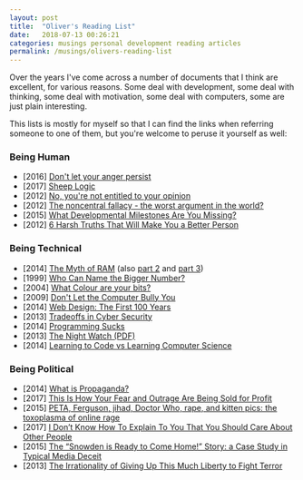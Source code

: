 ```yaml
---
layout: post
title:  "Oliver's Reading List"
date:   2018-07-13 00:26:21
categories: musings personal development reading articles
permalink: /musings/olivers-reading-list
---
```


Over the years I've come across a number of documents that I think are excellent, for various reasons.
Some deal with development, some deal with thinking, some deal with motivation, some deal with computers, some are just plain interesting.

This lists is mostly for myself so that I can find the links when referring someone to one of them, but you're welcome to peruse it yourself as well:


### Being Human

- [2016] [Don't let your anger persist](https://www.julian.com/blog/persistent-anger)
- [2017] [Sheep Logic](http://www.epsilontheory.com/sheep-logic/)
- [2012] [No, you're not entitled to your opinion](https://theconversation.com/no-youre-not-entitled-to-your-opinion-9978)
- [2012] [The noncentral fallacy - the worst argument in the world?](https://www.lesswrong.com/posts/yCWPkLi8wJvewPbEp/the-noncentral-fallacy-the-worst-argument-in-the-world)
- [2015] [What Developmental Milestones Are You Missing?](http://slatestarcodex.com/2015/11/03/what-developmental-milestones-are-you-missing/)
- [2012] [6 Harsh Truths That Will Make You a Better Person](http://www.cracked.com/blog/6-harsh-truths-that-will-make-you-better-person/)

### Being Technical

- [2014] [The Myth of RAM](http://www.ilikebigbits.com/blog/2014/4/21/the-myth-of-ram-part-i) (also [part 2](http://www.ilikebigbits.com/blog/2014/4/28/the-myth-of-ram-part-ii) and [part 3](http://www.ilikebigbits.com/blog/2014/4/29/the-myth-of-ram-part-iii))
- [1999] [Who Can Name the Bigger Number?](https://www.scottaaronson.com/writings/bignumbers.html)
- [2004] [What Colour are your bits?](http://ansuz.sooke.bc.ca/entry/23)
- [2009] [Don't Let the Computer Bully You](http://www.oualline.com/practical.programmer/bully.html)
- [2014] [Web Design: The First 100 Years](http://idlewords.com/talks/web_design_first_100_years.htm)
- [2013] [Tradeoffs in Cyber Security](http://geer.tinho.net/geer.uncc.9x13.txt)
- [2014] [Programming Sucks](http://www.stilldrinking.org/programming-sucks)
- [2013] [The Night Watch (PDF)](https://www.usenix.org/system/files/1311_05-08_mickens.pdf)
- [2014] [Learning to Code vs Learning Computer Science](https://shkspr.mobi/blog/2014/02/learning-to-code-vs-learning-computer-science/)

### Being Political

- [2014] [What is Propaganda?](https://sanromero.wordpress.com/2014/03/21/what-is-propaganda-part-1/)
- [2017] [This Is How Your Fear and Outrage Are Being Sold for Profit](https://medium.com/@tobiasrose/the-enemy-in-our-feeds-e86511488de)
- [2015] [PETA, Ferguson, jihad, Doctor Who, rape, and kitten pics: the toxoplasma of online rage](https://www.newstatesman.com/sci-tech/2015/01/peta-ferguson-jihad-doctor-who-rape-and-kitten-pics-toxoplasma-online-rage)
- [2017] [I Don’t Know How To Explain To You That You Should Care About Other People](https://www.huffingtonpost.com/entry/i-dont-know-how-to-explain-to-you-that-you-should_us_59519811e4b0f078efd98440)
- [2015] [The “Snowden is Ready to Come Home!” Story: a Case Study in Typical Media Deceit](https://theintercept.com/2015/03/04/snowden-wants-come-home-stories-case-study-media-deceit/)
- [2013] [The Irrationality of Giving Up This Much Liberty to Fight Terror](https://www.theatlantic.com/politics/archive/2013/06/the-irrationality-of-giving-up-this-much-liberty-to-fight-terror/276695/)
